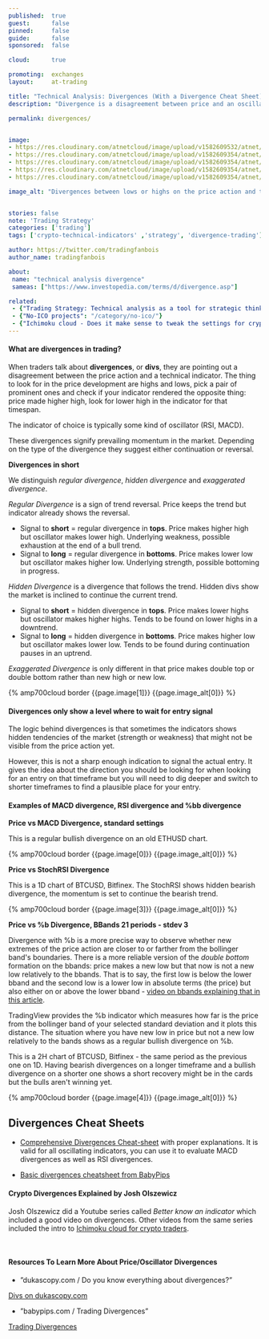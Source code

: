 ```yaml
---
published:  true
guest:      false
pinned:     false
guide:      false
sponsored:  false

cloud:      true

promoting:  exchanges
layout:     at-trading

title: "Technical Analysis: Divergences (With a Divergence Cheat Sheet)"
description: "Divergence is a disagreement between price and an oscillating indicator such as MACD or RSI. It is not strong enough an indicator to enter a position, but it gives an idea of the state of the market."

permalink: divergences/


image:
- https://res.cloudinary.com/atnetcloud/image/upload/v1582609532/atnet/blog_divs/bitfinex-divergences_iqfmiz.png
- https://res.cloudinary.com/atnetcloud/image/upload/v1582609354/atnet/blog_divs/divergences1_lcfavg.jpg
- https://res.cloudinary.com/atnetcloud/image/upload/v1582609354/atnet/blog_divs/hiddendivergences_ptaof1.png
- https://res.cloudinary.com/atnetcloud/image/upload/v1582609354/atnet/blog_divs/price-stochrsi_hhovvf.png
- https://res.cloudinary.com/atnetcloud/image/upload/v1582609354/atnet/blog_divs/price-bbands_hxbpi5.png

image_alt: "Divergences between lows or highs on the price action and the MACD or RSI can provide valuable signals."


stories: false
note: 'Trading Strategy'
categories: ['trading']
tags: ['crypto-technical-indicators' ,'strategy', 'divergence-trading']

author: https://twitter.com/tradingfanbois
author_name: tradingfanbois

about:
 name: "technical analysis divergence"
 sameas: ["https://www.investopedia.com/terms/d/divergence.asp"]

related:
 - {"Trading Strategy: Technical analysis as a tool for strategic thinking": "/strategy/technical/"}
 - {"No-ICO projects": "/category/no-ico/"}
 - {"Ichimoku cloud - Does it make sense to tweak the settings for crypto?": "/ichimoku-cloud/"}
---
```


#### What are divergences in trading?

When traders talk about **divergences**, or **divs**, they are pointing out a disagreement between the price action and a technical indicator. The thing to look for in the price development are highs and lows, pick a pair of prominent ones and check if your indicator rendered the opposite thing: price made higher high, look for lower high in the indicator for that timespan.

The indicator of choice is typically some kind of oscillator (RSI, MACD).

These divergences signify prevailing momentum in the market. Depending on the type of the divergence they suggest either continuation or reversal.

**Divergences in short**

We distinguish *regular divergence*, *hidden divergence* and *exaggerated divergence*.

*Regular Divergence* is a sign of trend reversal. Price keeps the trend but indicator already shows the reversal.

* Signal to **short** = regular divergence in **tops**. Price makes higher high but oscillator makes lower high. Underlying weakness, possible exhaustion at the end of a bull trend.
* Signal to **long** = regular divergence in **bottoms**. Price makes lower low but oscillator makes higher low. Underlying strength, possible bottoming in progress.

*Hidden Divergence* is a divergence that follows the trend. Hidden divs show the market is inclined to continue the current trend.

* Signal to **short** = hidden divergence in **tops**. Price makes lower highs but oscillator makes higher highs. Tends to be found on lower highs in a downtrend.
* Signal to **long** = hidden divergence in **bottoms**. Price makes higher low but oscillator makes lower low. Tends to be found during continuation pauses in an uptrend.

*Exaggerated Divergence* is only different in that price makes double top or double bottom rather than new high or new low.

{% amp700cloud border {{page.image[1]}} {{page.image_alt[0]}} %}

#### Divergences only show a level where to wait for entry signal

The logic behind divergences is that sometimes the indicators shows hidden tendencies of the market (strength or weakness) that might not be visible from the price action yet.

However, this is not a sharp enough indication to signal the actual entry. It gives the idea about the direction you should be looking for when looking for an entry on that timeframe but you will need to dig deeper and switch to shorter timeframes to find a plausible place for your entry.

#### Examples of MACD divergence, RSI divergence and %bb divergence

**Price vs MACD Divergence, standard settings**

This is a regular bullish divergence on an old ETHUSD chart.

{% amp700cloud border {{page.image[0]}} {{page.image_alt[0]}} %}

**Price vs StochRSI Divergence**

This is a 1D chart of BTCUSD, Bitfinex. The StochRSI shows hidden bearish divergence, the momentum is set to continue the bearish trend.

{% amp700cloud border {{page.image[3]}} {{page.image_alt[0]}} %}

**Price vs %b Divergence, BBands 21 periods - stdev 3**

Divergence with %b is a more precise way to observe whether new extremes of the price action are closer to or farther from the bollinger band's boundaries. There is a more reliable version of the *double bottom* formation on the bbands: price makes a new low but that now is not a new low relatively to the bbands. That is to say, the first low is below the lower bband and the second low is a lower low in absolute terms (the price) but also either on or above the lower bband - [video on bbands explaining that in this article](/technical-analysis/).

TradingView provides the %b indicator which measures how far is the price from the bollinger band of your selected standard deviation and it plots this distance. The situation where you have new low in price but not a new low relatively to the bands shows as a regular bullish divergence on %b.

This is a 2H chart of BTCUSD, Bitfinex - the same period as the previous one on 1D. Having bearish divergences on a longer timeframe and a bullish divergence on a shorter one shows a short recovery might be in the cards but the bulls aren't winning yet.

{% amp700cloud border {{page.image[4]}} {{page.image_alt[0]}} %}

## Divergences Cheat Sheets

* [Comprehensive Divergences Cheat-sheet](https://res.cloudinary.com/atnetcloud/image/upload/v1582609528/atnet/blog_divs/5SnaDpt_whl4al.png)  with proper explanations. It is valid for all oscillating indicators, you can use it to evaluate MACD divergences as well as RSI divergences.

<amp-img itemprop="image" alt="Altcoin Trading - TA Divergences Cheatsheet"
 src="https://res.cloudinary.com/atnetcloud/image/upload/v1582609528/atnet/blog_divs/5SnaDpt_whl4al.png" layout="responsive"
 data-original-width="1031px" data-original-height="2464px"
width="750px" height="1792px"></amp-img>

* [Basic divergences cheatsheet from BabyPips](https://res.cloudinary.com/atnetcloud/image/upload/v1582609523/atnet/blog_divs/babypips-divergences-cheatsheet_my6dqy.jpg)

<amp-img itemprop="image" alt="Simple Divergences Cheatsheet"
 src="https://res.cloudinary.com/atnetcloud/image/upload/v1582609523/atnet/blog_divs/babypips-divergences-cheatsheet_my6dqy.jpg" layout="responsive"
 data-original-width="652px" data-original-height="965px"
width="652px" height="965px"></amp-img>

#### Crypto Divergences Explained by Josh Olszewicz

Josh Olszewicz did a Youtube series called *Better know an indicator* which included a good video on divergences. Other videos from the same series included the intro to [Ichimoku cloud for crypto traders](/ichimoku-cloud/).

<amp-youtube
          data-videoid="nGbqFV0koaQ"
          layout="responsive"
          width="700" height="360">
</amp-youtube>

<br>


#### Resources To Learn More About Price/Oscillator Divergences


* ”dukascopy.com / Do you know everything about divergences?”

<a href="https://www.dukascopy.com/fxcomm/fx-article-contest/?Do-You-Know-Everything-About=&action=read&id=890" class="button">Divs on dukascopy.com</a>

* ”babypips.com / Trading Divergences”

<a href="http://www.babypips.com/school/high-school/trading-divergences" class="button">Trading Divergences</a>

